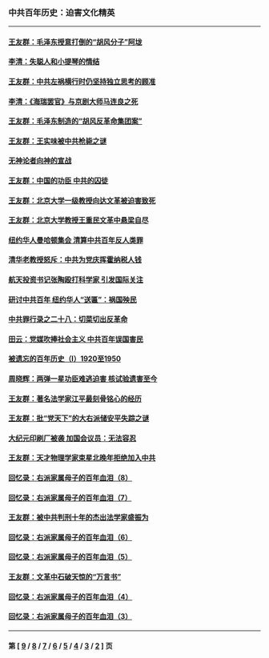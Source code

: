 ### 中共百年历史：迫害文化精英
---
#### [王友群：毛泽东授意打倒的“胡风分子”阿垅](../../pages/nf1176111/n13592541.md?02280430) 
#### [李清：失聪人和小提琴的情结](../../pages/nf1176111/n13459280.md?02280430) 
#### [王友群：中共左祸横行时仍坚持独立思考的顾准](../../pages/nf1176111/n13444722.md?02280430) 
#### [李清：《海瑞罢官》与京剧大师马连良之死](../../pages/nf1176111/n13412316.md?02280430) 
#### [王友群：毛泽东制造的“胡风反革命集团案”](../../pages/nf1176111/n13324909.md?02280430) 
#### [王友群：王实味被中共枪毙之谜](../../pages/nf1176111/n13307502.md?02280430) 
#### [无神论者向神的宣战](../../pages/nf1176111/n13281535.md?02280430) 
#### [王友群：中国的功臣 中共的囚徒](../../pages/nf1176111/n13291790.md?02280430) 
#### [王友群：北京大学一级教授向达文革被迫害致死](../../pages/nf1176111/n13150966.md?02280430) 
#### [王友群：北京大学教授王重民文革中悬梁自尽](../../pages/nf1176111/n13084645.md?02280430) 
#### [纽约华人曼哈顿集会 清算中共百年反人类罪](../../pages/nf1176111/n13084157.md?02280430) 
#### [清华老教授怒斥：中共为党庆挥霍纳税人钱](../../pages/nf1176111/n13071430.md?02280430) 
#### [航天投资书记张陶殴打科学家 引发国际关注](../../pages/nf1176111/n13069132.md?02280430) 
#### [研讨中共百年 纽约华人“送匾”：祸国殃民](../../pages/nf1176111/n13057367.md?02280430) 
#### [中共罪行录之二十八：切菜切出反革命](../../pages/nf1176111/n13030600.md?02280430) 
#### [田云：党媒吹捧社会主义 中共百年误国害民](../../pages/nf1176111/n13006682.md?02280430) 
#### [被遗忘的百年历史（I）1920至1950](../../pages/nf1176111/n12986411.md?02280430) 
#### [周晓辉：两弹一星功臣难逃迫害 核试验遗害至今](../../pages/nf1176111/n12974997.md?02280430) 
#### [王友群：著名法学家江平最刻骨铭心的经历](../../pages/nf1176111/n12970787.md?02280430) 
#### [王友群：批“党天下”的大右派储安平失踪之谜](../../pages/nf1176111/n12954229.md?02280430) 
#### [大纪元印刷厂被袭 加国会议员：无法容忍](../../pages/nf1176111/n12883028.md?02280430) 
#### [王友群：天才物理学家束星北晚年拒绝加入中共](../../pages/nf1176111/n12792913.md?02280430) 
#### [回忆录：右派家属母子的百年血泪（8）](../../pages/nf1176111/n12706196.md?02280430) 
#### [回忆录：右派家属母子的百年血泪（7）](../../pages/nf1176111/n12706191.md?02280430) 
#### [王友群：被中共判刑十年的杰出法学家盛振为](../../pages/nf1176111/n12706141.md?02280430) 
#### [回忆录：右派家属母子的百年血泪（6）](../../pages/nf1176111/n12698863.md?02280430) 
#### [回忆录：右派家属母子的百年血泪（5）](../../pages/nf1176111/n12692515.md?02280430) 
#### [王友群：文革中石破天惊的“万言书”](../../pages/nf1176111/n12690994.md?02280430) 
#### [回忆录：右派家属母子的百年血泪（4）](../../pages/nf1176111/n12686410.md?02280430) 
#### [回忆录：右派家属母子的百年血泪（3）](../../pages/nf1176111/n12683820.md?02280430) 

---
#### 第 [ [9](./9.md?02280430) / [8](./8.md?02280430) / [7](./7.md?02280430) / [6](./6.md?02280430) / [5](./5.md?02280430) / [4](./4.md?02280430) / [3](./3.md?02280430) / [2](./2.md?02280430) ] 页
